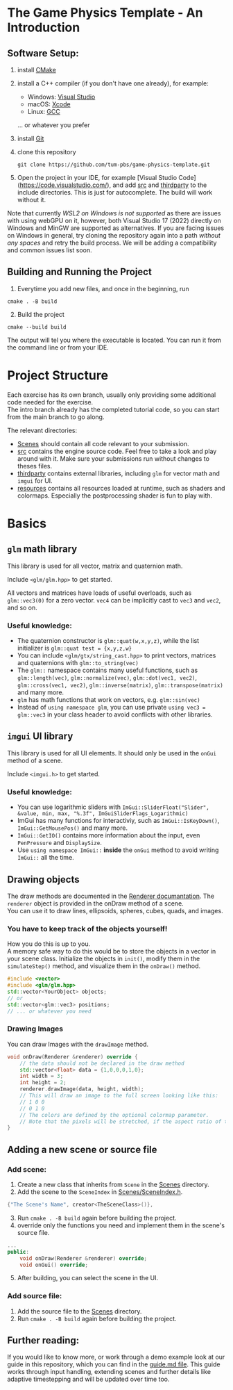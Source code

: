 
# The Game Physics Template - An Introduction
## Software Setup:
1. install [CMake](https://cmake.org/download/)
2. install a C++ compiler (if you don't have one already), for example:

    - Windows: [Visual Studio](https://visualstudio.microsoft.com/downloads/)
    - macOS: [Xcode](https://developer.apple.com/xcode/)
    - Linux: [GCC](https://gcc.gnu.org/)  

    ... or whatever you prefer

3. install [Git](https://git-scm.com/downloads)
4. clone this repository
    ```
    git clone https://github.com/tum-pbs/game-physics-template.git
    ```
5. Open the project in your IDE, for example [Visual Studio Code]
(https://code.visualstudio.com/), and add [src](src) and [thirdparty](thirdparty) to the include directories. This is just for autocomplete. The build will work without it.

Note that currently _WSL2 on Windows is not supported_ as there are issues with using webGPU on it, however, both Visual Studio 17 (2022) directly on Windows and MinGW are supported as alternatives. If you are facing issues on Windows in general, try cloning the repository again into a path _without any spaces_ and retry the build process. We will be adding a compatibility and common issues list soon.

## Building and Running the Project
1. Everytime you add new files, and once in the beginning, run
```
cmake . -B build
```
2. Build the project
```
cmake --build build
```
The output will tel you where the executable is located. You can run it from the command line or from your IDE.

# Project Structure
Each exercise has its own branch, usually only providing some additional code needed for the exercise.  
The intro branch already has the completed tutorial code, so you can start from the main branch to go along.

The relevant directories:
- [Scenes](Scenes) should contain all code relevant to your submission.
- [src](src) contains the engine source code. Feel free to take a look and play around with it. Make sure your submissions run without changes to theses files.
- [thirdparty](thirdparty) contains external libraries, including `glm` for vector math and `imgui` for UI.
- [resources](resources) contains all resources loaded at runtime, such as shaders and colormaps. Especially the postprocessing shader is fun to play with.


# Basics
## `glm` math library
This library is used for all vector, matrix and quaternion math.  

Include `<glm/glm.hpp>` to get started.  

All vectors and matrices have loads of useful overloads, such as `glm::vec3(0)` for a zero vector. `vec4` can be implicitly cast to `vec3` and `vec2`, and so on.  

### Useful knowledge:
- The quaternion constructor is `glm::quat(w,x,y,z)`, while the list initializer is `glm::quat test = {x,y,z,w}`
- You can include `<glm/gtx/string_cast.hpp>` to print vectors, matrices and quaternions with `glm::to_string(vec)`
- The `glm::` namespace contains many useful functions, such as `glm::length(vec)`, `glm::normalize(vec)`, `glm::dot(vec1, vec2)`, `glm::cross(vec1, vec2)`, `glm::inverse(matrix)`, `glm::transpose(matrix)` and many more.
- `glm` has math functions that work on vectors, e.g. `glm::sin(vec)`
- Instead of `using namespace glm`, you can use private `using vec3 = glm::vec3` in your class header to avoid conflicts with other libraries.

## `imgui` UI library
This library is used for all UI elements. It should only be used in the `onGui` method of a scene. 

Include `<imgui.h>` to get started.

### Useful knowledge:
- You can use logarithmic sliders with `ImGui::SliderFloat("Slider", &value, min, max, "%.3f", ImGuiSliderFlags_Logarithmic)`
- ImGui has many functions for interactiviy, such as `ImGui::IsKeyDown()`, `ImGui::GetMousePos()` and many more.
- `ImGui::GetIO()` contains more information about the input, even `PenPressure` and `DisplaySize`.
- Use `using namespace ImGui::` **inside** the `onGui` method to avoid writing `ImGui::` all the time. 

## Drawing objects
The draw methods are documented in the [Renderer documantation](https://davidxdydz.github.io/GamephysicsDocs/class_renderer.html#details).
The `renderer` object is provided in the onDraw method of a scene.  
You can use it to draw lines, ellipsoids, spheres, cubes, quads, and images.

### You have to keep track of the objects yourself!

How you do this is up to you.  
A memory safe way to do this would be to store the objects in a vector in your scene class. Initialize the objects in `init()`, modify them in the `simulateStep()` method, and visualize them in the `onDraw()` method.
```cpp
#include <vector>
#include <glm/glm.hpp>
std::vector<YourObject> objects;
// or
std::vector<glm::vec3> positions;
// ... or whatever you need
```

### Drawing Images
You can draw Images with the `drawImage` method.
```cpp
void onDraw(Renderer &renderer) override {
    // the data should not be declared in the draw method
    std::vector<float> data = {1,0,0,0,1,0};
    int width = 3;
    int height = 2;
    renderer.drawImage(data, height, width);
    // This will draw an image to the full screen looking like this:
    // 1 0 0
    // 0 1 0
    // The colors are defined by the optional colormap parameter.
    // Note that the pixels will be stretched, if the aspect ratio of the image does not match the aspect ratio of the screen.
}
```
## Adding a new scene or source file

### Add scene:
1. Create a new class that inherits from `Scene` in the [Scenes](Scenes) directory.
2. Add the scene to the `SceneIndex` in [Scenes/SceneIndex.h](Scenes/SceneIndex.h).
```cpp
{"The Scene's Name", creator<TheSceneClass>()},
```
3. Run `cmake . -B build` again before building the project.
4. override only the functions you need and implement them in the scene's source file.
```cpp
...
public:
    void onDraw(Renderer &renderer) override;
    void onGui() override;
```
5. After building, you can select the scene in the UI.

### Add source file:
1. Add the source file to the [Scenes](Scenes) directory.
2. Run `cmake . -B build` again before building the project.

## Further reading:

If you would like to know more, or work through a demo example look at our guide in this repository, which you can find in the [guide.md file](https://github.com/tum-pbs/game-physics-template/blob/main/guide.md). This guide works through input handling, extending scenes and further details like adaptive timestepping and will be updated over time too.